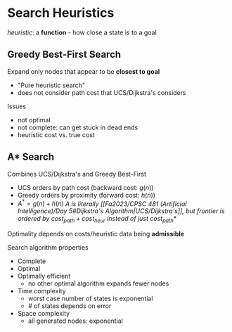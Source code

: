 # Search Heuristics
*heuristic*: a **function** - how close a state is to a goal

## Greedy Best-First Search
Expand only nodes that appear to be **closest to goal**
- "Pure heuristic search"
- does not consider path cost that UCS/Dijkstra's considers

Issues
- not optimal
- not complete: can get stuck in dead ends
- heuristic cost vs. true cost

## A* Search
Combines UCS/Dijkstra's and Greedy Best-First
- UCS orders by path cost (backward cost: $g(n)$)
- Greedy orders by proximity (forward cost: $h(n)$)
- $A^* = g(n) + h(n)$
**A* is literally [[Fa2023/CPSC 481 (Artificial Intelligence)/Day 5#Dijkstra's Algorithm|UCS/Dijkstra's]], but frontier is ordered by $cost_{path}+cost_{heur}$ instead of just $cost_{path}$**

Optimality depends on costs/heuristic data being **admissible**

Search algorithm properties
- Complete
- Optimal
- Optimally efficient
	- no other optimal algorithm expands fewer nodes
 - Time complexity
	 - worst case number of states is exponential
	 - \# of states depends on error
  - Space complexity
	  - all generated nodes: exponential